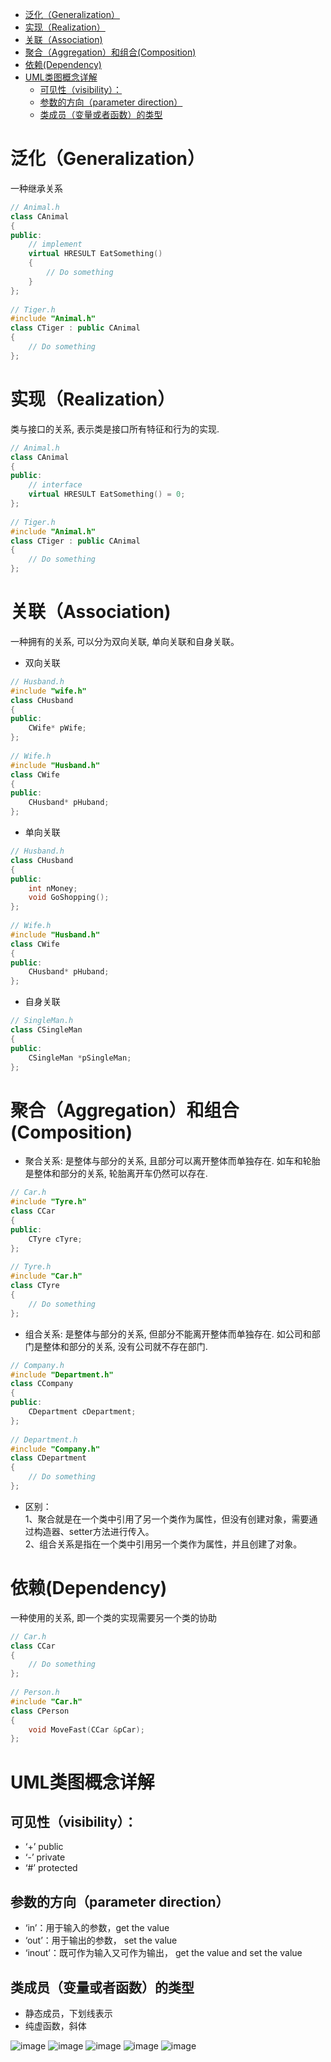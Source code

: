 
- [泛化（Generalization）](#泛化generalization)
- [实现（Realization）](#实现realization)
- [关联（Association)](#关联association)
- [聚合（Aggregation）和组合(Composition)](#聚合aggregation和组合composition)
- [依赖(Dependency)](#依赖dependency)
- [UML类图概念详解](#uml类图概念详解)
  - [可见性（visibility）：](#可见性visibility)
  - [参数的方向（parameter direction）](#参数的方向parameter-direction)
  - [类成员（变量或者函数）的类型](#类成员变量或者函数的类型)
# 泛化（Generalization）
一种继承关系
```cpp
// Animal.h  
class CAnimal  
{  
public:  
    // implement  
    virtual HRESULT EatSomething()  
    {  
        // Do something  
    }  
};  
  
// Tiger.h  
#include "Animal.h"  
class CTiger : public CAnimal  
{  
    // Do something  
}; 
```
# 实现（Realization）
类与接口的关系, 表示类是接口所有特征和行为的实现.
```cpp
// Animal.h  
class CAnimal  
{  
public:  
    // interface  
    virtual HRESULT EatSomething() = 0;  
};  
  
// Tiger.h  
#include "Animal.h"  
class CTiger : public CAnimal  
{  
    // Do something  
};
```
# 关联（Association)
一种拥有的关系, 可以分为双向关联, 单向关联和自身关联。  
- 双向关联
```cpp
// Husband.h  
#include "wife.h"  
class CHusband  
{  
public:  
    CWife* pWife;  
};  
  
// Wife.h  
#include "Husband.h"  
class CWife  
{  
public:  
    CHusband* pHuband;  
};  
```
- 单向关联
```cpp
// Husband.h  
class CHusband  
{  
public:  
    int nMoney;  
    void GoShopping();   
};  
  
// Wife.h  
#include "Husband.h"  
class CWife  
{  
public:  
    CHusband* pHuband;  
};  
```
- 自身关联
```cpp
// SingleMan.h  
class CSingleMan  
{  
public:  
    CSingleMan *pSingleMan;  
};  
```
# 聚合（Aggregation）和组合(Composition)
- 聚合关系: 是整体与部分的关系, 且部分可以离开整体而单独存在. 如车和轮胎是整体和部分的关系, 轮胎离开车仍然可以存在.
```cpp
// Car.h  
#include "Tyre.h"  
class CCar  
{  
public:  
    CTyre cTyre;  
};  
  
// Tyre.h  
#include "Car.h"  
class CTyre  
{  
    // Do something  
};  
```
- 组合关系: 是整体与部分的关系, 但部分不能离开整体而单独存在. 如公司和部门是整体和部分的关系, 没有公司就不存在部门.
```cpp
// Company.h  
#include "Department.h"  
class CCompany  
{  
public:  
    CDepartment cDepartment;  
};  
  
// Department.h  
#include "Company.h"  
class CDepartment  
{  
    // Do something  
};  
```
- 区别：  
1、聚合就是在一个类中引用了另一个类作为属性，但没有创建对象，需要通过构造器、setter方法进行传入。  
2、组合关系是指在一个类中引用另一个类作为属性，并且创建了对象。
# 依赖(Dependency)
一种使用的关系,  即一个类的实现需要另一个类的协助
```cpp
// Car.h  
class CCar  
{  
    // Do something  
};  
  
// Person.h  
#include "Car.h"  
class CPerson  
{  
    void MoveFast(CCar &pCar);  
};  
```

# UML类图概念详解
## 可见性（visibility）：
- ‘+’ public
- ‘-’ private
- ‘#’ protected
## 参数的方向（parameter direction）
- ‘in’：用于输入的参数，get the value
- ‘out’：用于输出的参数， set the value
- ‘inout’：既可作为输入又可作为输出， get the value and set the value
## 类成员（变量或者函数）的类型
- 静态成员，下划线表示
- 纯虚函数，斜体

![image](Aggregation.png)
![image](Association.png)
![image](Composition.png)
![image](Dependency.png)
![image](Generalization.png)